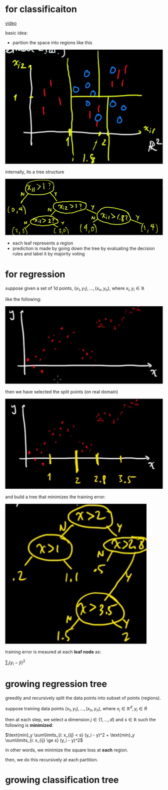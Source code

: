 # for classificaiton

[video](https://www.youtube.com/watch?v=p17C9q2M00Q)

basic idea: 

- parition the space into regions like this

![](figs/space-partition.png)

internally, its a tree structure

![](figs/tree.png)

- each leaf represents a region
- prediction is made by going down the tree by evaluating the decision rules and label it by majority voting

# for regression

suppose given a set of 1d points, $`(x_1, y_1), \ldots, (x_n, y_n)`$, where $`x_i, y_i \in \mathbb{R}`$

like the following:

![](figs/regression-tree-input.png)

then we have selected the split points (on real domain)

![](figs/regression-tree-split.png)

and build a tree that minimizes the training error:

![](figs/regression-tree.png)

training error is meaured at each **leaf node** as:

$`\sum_i (y_i - \hat{y})^2`$

# growing regression tree

greedily and recursively split the data points into subset of points (regions).

suppose training data points $`(x_1, y_1), \ldots, (x_n, y_n)`$, where $`x_i \in \mathbb{R}^d, y_i \in R`$

then at each step, we select a dimension $`j \in \{1, \ldots, d\}`$ and $`s \in \mathbb{R}`$ such the following is **minimized**:

$`\text{min}_y \sum\limits_{i: x_{ij} < s} (y_i - y)^2 + \text{min}_y \sum\limits_{i: x_{ij} \ge s} (y_i - y)^2`$

in other words, we minimize the square loss at **each** region. 

then, we do this recursively at each partition.

# growing classification tree


